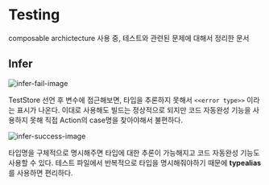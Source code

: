 # Testing

composable archictecture 사용 중, 테스트와 관련된 문제에 대해서 정리한 문서

## Infer


![infer-fail-image](infer-fail)

TestStore 선언 후 변수에 접근해보면, 타입을 추론하지 못해서 ``<<error type>>`` 이라는 표시가 나온다. 이대로 사용해도 빌드는 정상적으로 되지만 코드 자동완성 기능을 사용하지 못해 직접 Action의 case명을 찾아야해서 불편하다.

![infer-success-image](infer-success)

타입명을 구체적으로 명시해주면 타입에 대한 추론이 가능해지고 코드 자동완성 기능도 사용할 수 있다. 테스트 파일에서 반복적으로 타입을 명시해줘야하기 때문에 **typealias** 를 사용하면 편리하다.
